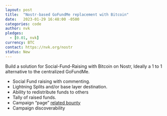 ```yaml
---
layout: post
title:  "Nostr-based GoFundMe replacement with Bitcoin"
date:   2023-01-29 16:48:00 -0500
categories: code
author: nvk
pledges:
  - [0.01, nvk]   
currency: BTC
contact: https://nvk.org/nostr
status: New
---
```


Build a solution for Social-Fund-Raising with Bitcoin on Nostr, Ideally a 1 to 1 alternative to the centralized GoFundMe.

- Social Fund raising with commenting.
- Lightning Splits and/or base layer destination.
- Ability to redistribute funds to others
- Tally of raised funds.
- Campaign “page” [related bounty](https://bountsr.org/code/2023/01/25/medium-replacement.html)
- Campaign discoverability
